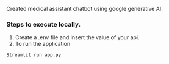 Created medical assistant chatbot using google generative AI.

### Steps to execute locally.

1. Create a .env file and insert the value of your api.
2. To run the application

```bash
Streamlit run app.py
```
